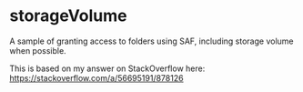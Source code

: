# storageVolume
A sample of granting access to folders using SAF, including storage volume when possible.

This is based on my answer on StackOverflow here:
https://stackoverflow.com/a/56695191/878126
